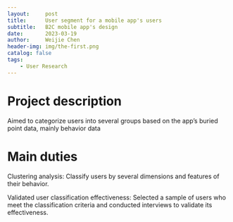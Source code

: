 ```yaml
---
layout:     post
title:      User segment for a mobile app's users
subtitle:   B2C mobile app's design
date:       2023-03-19
author:     Weijie Chen
header-img: img/the-first.png
catalog: false
tags:
    - User Research
---
```

# Project description

Aimed to categorize users into several groups based on the app’s buried point data, mainly behavior data

# Main duties

Clustering analysis: Classify users by several dimensions and features of their behavior.

Validated user classification effectiveness: Selected a sample of users who meet the classification criteria and conducted interviews to validate its effectiveness.

